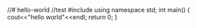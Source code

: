 //# hello-world
//test
#include<isotream>
  using namespace std;
  int main()
  {
  cout<<"hello world"<<endl;
  return 0;
  }
